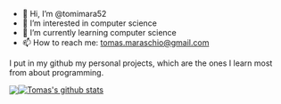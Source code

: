 - 👋 Hi, I’m @tomimara52
- 👀 I’m interested in computer science
- 🌱 I’m currently learning computer science
- 📫 How to reach me: tomas.maraschio@gmail.com

I put in my github my personal projects, which are the ones I learn most from about programming.



<a href="https://github.com/anuraghazra/github-readme-stats"><img align="center" src="https://github-readme-stats.vercel.app/api/top-langs/?username=tomimara52&theme=radical&layout=compact&hide_border=true" /></a><a href="https://github.com/anuraghazra/github-readme-stats"><img align="center" src="https://github-readme-stats.vercel.app/api?username=tomimara52&theme=radical&hide=contribs,issues&show_icons=true&hide_border=true" alt="Tomas's github stats" /></a>
